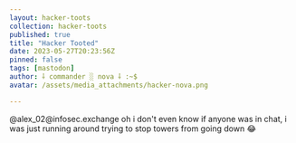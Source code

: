 ```yaml
---
layout: hacker-toots
collection: hacker-toots
published: true
title: "Hacker Tooted"
date: 2023-05-27T20:23:56Z
pinned: false
tags: [mastodon]
author: ⸸ commander ░ nova ⸸ :~$
avatar: /assets/media_attachments/hacker-nova.png

---
```


<p>@alex_02@infosec.exchange oh i don&#39;t even know if anyone was in chat, i was just running around trying to stop towers from going down 😂​</p>


